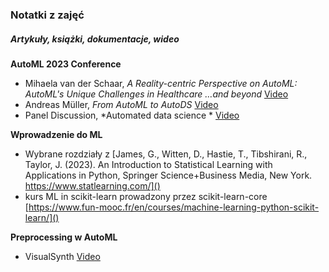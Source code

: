 ### Notatki z zajęć
##### Artykuły, książki, dokumentacje, wideo

**AutoML 2023 Conference**
- Mihaela van der Schaar, *A Reality-centric Perspective on AutoML: AutoML's Unique Challenges in Healthcare …and beyond* [Video](https://www.youtube.com/watch?v=fLmeuibNsqc&list=PLp7L30nGpKM_QS6Tc1fBxQg58Tnq2XEgA)
- Andreas Müller, *From AutoML to AutoDS* [Video](https://www.youtube.com/watch?v=jp_UZoM_OjE)
- Panel Discussion, *Automated data science * [Video](https://www.youtube.com/watch?v=2cYqWie99ug)


**Wprowadzenie do ML**
- Wybrane rozdziały z [James, G., Witten, D., Hastie, T., Tibshirani, R., Taylor, J. (2023). An Introduction to Statistical Learning with Applications in Python, Springer Science+Business Media, New York. https://www.statlearning.com/]()
- kurs ML in scikit-learn prowadzony przez scikit-learn-core [https://www.fun-mooc.fr/en/courses/machine-learning-python-scikit-learn/]()

**Preprocessing w AutoML**
- VisualSynth [Video](https://www.youtube.com/watch?v=df6JgHl28Vw)
